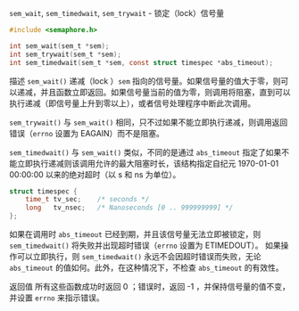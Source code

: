 `sem_wait`, `sem_timedwait`, `sem_trywait` - 锁定（lock）信号量

```c
#include <semaphore.h>

int sem_wait(sem_t *sem);
int sem_trywait(sem_t *sem);
int sem_timedwait(sem_t *sem, const struct timespec *abs_timeout);
```

描述
`sem_wait()` 递减（lock ）`sem` 指向的信号量。如果信号量的值大于零，则可以递减，并且函数立即返回。如果信号量当前的值为零，则调用将阻塞，直到可以执行递减（即信号量上升到零以上），或者信号处理程序中断此次调用。

`sem_trywait()` 与 `sem_wait()` 相同，只不过如果不能立即执行递减，则调用返回错误（`errno` 设置为 EAGAIN）而不是阻塞。

`sem_timedwait()` 与 `sem_wait()` 类似，不同的是通过 `abs_timeout` 指定了如果不能立即执行递减则该调用允许的最大阻塞时长，该结构指定自纪元 1970-01-01 00:00:00 以来的绝对超时（以 s 和 ns 为单位）。
```c
struct timespec {
    time_t tv_sec;    /* seconds */
    long   tv_nsec;   /* Nanoseconds [0 .. 999999999] */
};
```

如果在调用时 `abs_timeout` 已经到期，并且该信号量无法立即被锁定，则 `sem_timedwait()` 将失败并出现超时错误（`errno` 设置为 ETIMEDOUT）。
如果操作可以立即执行，则 `sem_timedwait()` 永远不会因超时错误而失败，无论`abs_timeout` 的值如何。此外，在这种情况下，不检查 `abs_timeout` 的有效性。

返回值
所有这些函数成功时返回 0 ；错误时，返回 -1 ，并保持信号量的值不变，并设置 `errno` 来指示错误。